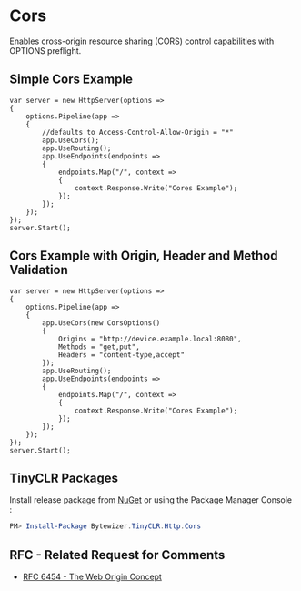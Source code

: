 # Cors

Enables cross-origin resource sharing (CORS) control capabilities with OPTIONS preflight.

## Simple Cors Example
```CSharp
var server = new HttpServer(options =>
{
    options.Pipeline(app =>
    {
        //defaults to Access-Control-Allow-Origin = "*"
        app.UseCors(); 
        app.UseRouting();
        app.UseEndpoints(endpoints =>
        {
            endpoints.Map("/", context => 
            {
                context.Response.Write("Cores Example"); 
            });
        });
    });
});
server.Start();
```

## Cors Example with Origin, Header and Method Validation
```CSharp
var server = new HttpServer(options =>
{
    options.Pipeline(app =>
    {
        app.UseCors(new CorsOptions()
        {
            Origins = "http://device.example.local:8080",
            Methods = "get,put",
            Headers = "content-type,accept"
        });
        app.UseRouting();
        app.UseEndpoints(endpoints =>
        {
            endpoints.Map("/", context => 
            {
                context.Response.Write("Cores Example"); 
            });
        });
    });
});
server.Start();
```

## TinyCLR Packages
Install release package from [NuGet](https://www.nuget.org/packages?q=bytewizer.tinyclr) or using the Package Manager Console :
```powershell
PM> Install-Package Bytewizer.TinyCLR.Http.Cors
```

## RFC - Related Request for Comments 
- [RFC 6454 - The Web Origin Concept](https://tools.ietf.org/html/rfc6454)